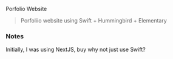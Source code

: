Porfolio Website

> Porfoliio website using Swift + Hummingbird + Elementary

### Notes

Initially, I was using NextJS, buy why not just use Swift?
